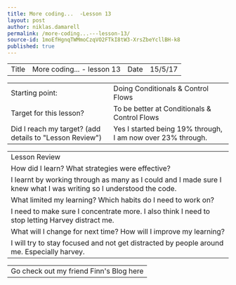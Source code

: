 ```yaml
---
title: More coding...  -Lesson 13
layout: post
author: niklas.damarell
permalink: /more-coding...---lesson-13/
source-id: 1moEfHgnqTWMmoCzqVO2FTkI8tW3-XrsZbeYcllBH-k8
published: true
---
```

<table>
  <tr>
    <td>Title</td>
    <td>More coding... - lesson 13</td>
    <td>Date</td>
    <td>15/5/17</td>
  </tr>
</table>


<table>
  <tr>
    <td>Starting point:</td>
    <td>Doing Conditionals & Control Flows</td>
  </tr>
  <tr>
    <td>Target for this lesson?</td>
    <td>To be better at Conditionals & Control Flows</td>
  </tr>
  <tr>
    <td>Did I reach my target? 
(add details to "Lesson Review")</td>
    <td> Yes I started being 19% through, I am now over 23% through.</td>
  </tr>
</table>


<table>
  <tr>
    <td>Lesson Review</td>
  </tr>
  <tr>
    <td>How did I learn? What strategies were effective? </td>
  </tr>
  <tr>
    <td>I learnt by working through as many as I could and I made sure I knew what I was writing so I understood the code.</td>
  </tr>
  <tr>
    <td>What limited my learning? Which habits do I need to work on? </td>
  </tr>
  <tr>
    <td>I need to make sure I concentrate more. I also think I need to stop letting Harvey distract me.</td>
  </tr>
  <tr>
    <td>What will I change for next time? How will I improve my learning?</td>
  </tr>
  <tr>
    <td>I will try to stay focused and not get distracted by people around me. Especially harvey.</td>
  </tr>
</table>


<table>
  <tr>
    <td>Go check out my friend Finn's Blog here</td>
  </tr>
</table>


